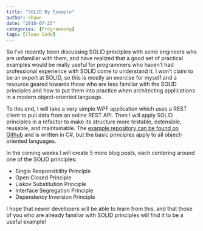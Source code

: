 ```yaml
---
title: "SOLID By Example"
author: Shawn
date: "2018-07-25"
categories: [Programming]
tags: [Clean Code]
---
```


So I’ve recently been discussing SOLID principles with some engineers who are unfamiliar with them, and have realized that a good set of practical examples would be really useful for programmers who haven’t had professional experience with SOLID come to understand it. I won’t claim to be an expert at SOLID, so this is mostly an exercise for myself and a resource geared towards those who are less familiar with the SOLID principles and how to put them into practice when architecting applications in a modern object-oriented language.

To this end, I will take a very simple WPF application which uses a REST client to pull data from an online REST API. Then I will apply SOLID principles in a refactor to make its structure more testable, extensible, reusable, and maintainable. The [example repository can be found on Github](https://github.com/JessieArr/SolidByExample "Solid By Example Github") and is written in C#, but the basic principles apply to all object-oriented languages.

In the coming weeks I will create 5 more blog posts, each centering around one of the SOLID principles:

- Single Responsibility Principle
- Open Closed Principle
- Liskov Substitution Principle
- Interface Segregation Principle
- Dependency Inversion Principle

I hope that newer developers will be able to learn from this, and that those of you who are already familiar with SOLID principles will find it to be a useful example!

